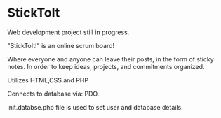 # StickToIt

Web development project still in progress.

"StickToIt!" is an online scrum board!


Where everyone and anyone can leave their posts, in the form of sticky notes.
In order to keep ideas, projects, and commitments organized.

Utilizes HTML,CSS and PHP 

Connects to database via: PDO.

init.databse.php file is used to set user and database details.
